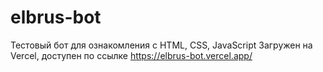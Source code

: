 # elbrus-bot
Тестовый бот для ознакомления с HTML, CSS, JavaScript
Загружен на Vercel, доступен по ссылке https://elbrus-bot.vercel.app/
